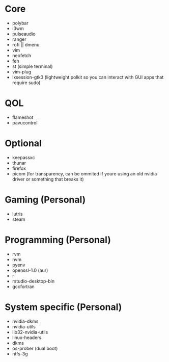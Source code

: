 # Core
- polybar
- i3wm
- pulseaudio
- ranger
- rofi || dmenu
- vim
- neofetch
- feh
- st (simple terminal)
- vim-plug
- lxsession-gtk3 (lightweight polkit so you can interact with GUI apps that require sudo)

# QOL
- flameshot
- pavucontrol

# Optional
- keepassxc
- thunar
- firefox
- picom (for transparency, can be ommited if youre using an old nvidia driver or something that breaks it)

# Gaming (Personal)
- lutris
- steam


# Programming (Personal)
- rvm
- nvm
- pyenv
- openssl-1.0 (aur)
- r
- rstudio-desktop-bin
- gccfortran

# System specific (Personal)
- nvidia-dkms
- nvidia-utils
- lib32-nvidia-utils
- linux-headers
- dkms
- os-prober (dual boot)
- ntfs-3g

